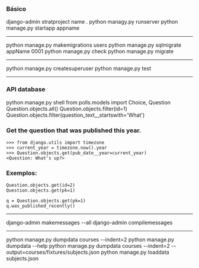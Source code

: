 ### Básico
django-admin stratproject name .
python managy.py runserver
python manage.py startapp appname

------------------------------

python manage.py makemigrations users
python manage.py sqlmigrate appName 0001
python manage.py check
python manage.py migrate

------------------------------

python manage.py createsuperuser
python manage.py test

------------------------------
### API database
python manage.py shell
	from polls.models import Choice, Question
	Question.objects.all()
	Question.objects.filter(id=1)
	Question.objects.filter(question_text__startswith='What')

### Get the question that was published this year.
	>>> from django.utils import timezone
	>>> current_year = timezone.now().year
	>>> Question.objects.get(pub_date__year=current_year)
	<Question: What's up?>

### Exemplos:
	Question.objects.get(id=2)
	Question.objects.get(pk=1)

	q = Question.objects.get(pk=1)
	q.was_published_recently()

-------------------------------

django-admin makemessages --all
django-admin compilemessages

-------------------------------

python manage.py dumpdata courses --indent=2
python manage.py dumpdata --help
python manage.py dumpdata courses --indent=2 --output=courses/fixtures/subjects.json
python manage.py loaddata subjects.json
